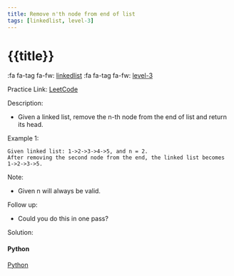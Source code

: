 ```yaml
---
title: Remove n'th node from end of list
tags: [linkedlist, level-3]
---
```


# {{title}}

:fa fa-tag fa-fw: [linkedlist]({{tagspath}}/linkedlist)
:fa fa-tag fa-fw: [level-3]({{tagspath}}/level-3)

Practice Link: [LeetCode](https://leetcode.com/problems/remove-nth-node-from-end-of-list/)

Description:

- Given a linked list, remove the n-th node from the end of list and return its head.

Example 1:

```text
Given linked list: 1->2->3->4->5, and n = 2.
After removing the second node from the end, the linked list becomes 1->2->3->5.
```

Note:

- Given n will always be valid.

Follow up:

- Could you do this in one pass?

Solution:

<!-- tabs:start -->
#### **Python**

[Python](../pycode/linkedlist/remove-nth-node-from-end-of-list.py ':include :type=code')
<!-- tabs:end -->
